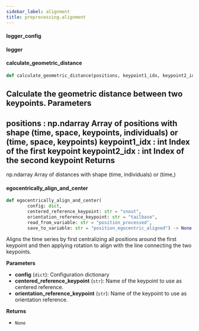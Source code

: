 ```yaml
---
sidebar_label: alignment
title: preprocessing.alignment
---
```


#### logger\_config

#### logger

#### calculate\_geometric\_distance

```python
def calculate_geometric_distance(positions, keypoint1_idx, keypoint2_idx)
```

Calculate the geometric distance between two keypoints.
Parameters
----------
positions : np.ndarray
    Array of positions with shape (time, space, keypoints, individuals) or (time, space, keypoints)
keypoint1_idx : int
    Index of the first keypoint
keypoint2_idx : int
    Index of the second keypoint
Returns
-------
np.ndarray
    Array of distances with shape (time, individuals) or (time,)

#### egocentrically\_align\_and\_center

```python
def egocentrically_align_and_center(
        config: dict,
        centered_reference_keypoint: str = "snout",
        orientation_reference_keypoint: str = "tailbase",
        read_from_variable: str = "position_processed",
        save_to_variable: str = "position_egocentric_aligned") -> None
```

Aligns the time series by first centralizing all positions around the first keypoint
and then applying rotation to align with the line connecting the two keypoints.

**Parameters**

* **config** (`dict`): Configuration dictionary
* **centered_reference_keypoint** (`str`): Name of the keypoint to use as centered reference.
* **orientation_reference_keypoint** (`str`): Name of the keypoint to use as orientation reference.

**Returns**

* `None`

